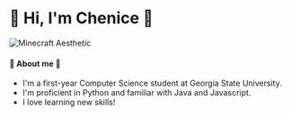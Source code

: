 # 🫧                       Hi, I'm Chenice 🫧 
![Minecraft Aesthetic](https://github.com/chenicetaylor5/chenicetaylor5/assets/146015275/5cd29d0a-0389-4334-803d-f5ee3f79c3f1)

#### 💫 About me 💫
- I'm a first-year Computer Science student at Georgia State University.
- I'm proficient in Python and familiar with Java and Javascript.
- I love learning new skills!
<!--
**chenicetaylor5/chenicetaylor5** is a ✨ _special_ ✨ repository because its `README.md` (this file) appears on your GitHub profile.

Here are some ideas to get you started:

- 🔭 I’m currently working on ...
- 🌱 I’m currently learning ...
- 👯 I’m looking to collaborate on ...
- 🤔 I’m looking for help with ...
- 💬 Ask me about ...
- 📫 How to reach me: ...
- 😄 Pronouns: ...
- ⚡ Fun fact: ...
-->
